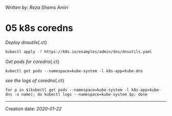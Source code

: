 _Written by: Reza Shams Amiri_
# 05 k8s coredns


_Deploy dnsutils_{.ct}
``` sh
kubectl apply -f https://k8s.io/examples/admin/dns/dnsutils.yaml
```

_Get pods for coredns_{.ct}
```
kubectl get pods --namespace=kube-system -l k8s-app=kube-dns
```

_see the logs of coredns_{.ct}
```
for p in $(kubectl get pods --namespace=kube-system -l k8s-app=kube-dns -o name); do kubectl logs --namespace=kube-system $p; done
```

* * *
Creation date: _2020-01-22_
